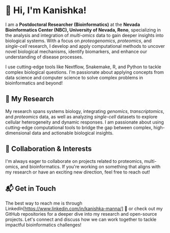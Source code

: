 # 👋 Hi, I'm Kanishka!

I am a **Postdoctoral Researcher (Bioinformatics)** at the **Nevada Bioinformatics Center (NBC), University of Nevada, Reno**, specializing in the analysis and integration of *multi-omics* data to gain deeper insights into biological systems. With a focus on *proteogenomics*, *proteomics*, and *single-cell* research, I develop and apply computational methods to uncover novel biological mechanisms, identify biomarkers, and enhance our understanding of disease processes.

I use cutting-edge tools like Nextflow, Snakemake, R, and Python to tackle complex biological questions. I'm passionate about applying concepts from data science and computer science to solve complex problems in bioinformatics and beyond!

## 🔬 My Research

My research spans systems biology, integrating *genomics*, *transcriptomics*, and *proteomics* data, as well as analyzing *single-cell* datasets to explore cellular heterogeneity and dynamic responses. I am passionate about using cutting-edge computational tools to bridge the gap between complex, high-dimensional data and actionable biological insights.

## 🌱 Collaboration & Interests

I'm always eager to collaborate on projects related to proteomics, multi-omics, and bioinformatics. If you're working on something that aligns with my research or have an exciting new direction, feel free to reach out!

## 📬 Get in Touch

The best way to reach me is through LinkedIn[https://www.linkedin.com/in/kanishka-manna/] 🔗 or check out my GitHub repositories for a deeper dive into my research and open-source projects. Let's connect and discuss how we can work together to tackle impactful bioinformatics challenges!

<!--
**kanishkamanna/kanishkamanna** is a ✨ _special_ ✨ repository because its `README.md` (this file) appears on your GitHub profile.



- 💻 I'm passionate about developing *computational algorithms*, *bioinformatics pipelines* and tools for *visualizing* multi-omics (*genomics*, *transcriptomics* and *proteomics*) research. For this, I code in **python**, **R**, **Bash**, and anything else that piques my interest.

- 🧬 I believe in **open** science, **open** source software, and **reproducible** data analysis.

- 👨🏻‍🎓 I'm a Ph.D. graduate from the Joint Bioinformatics program at the University of Arkansas, Little Rock and the University of Arkansas for Medical Sciences.

- 🌀 Currently, I am a Postdoctoral Researcher at the Nevada Bioinformatics Core | University of Nevada, Reno.

Here are some ideas to get you started:

- 🔭 I’m currently working on ...
- 🌱 I’m currently learning ...
- 👯 I’m looking to collaborate on ...
- 🤔 I’m looking for help with ...
- 💬 Ask me about ...
- 📫 How to reach me: ...
- 😄 Pronouns: ...
- ⚡ Fun fact: ...
-->
